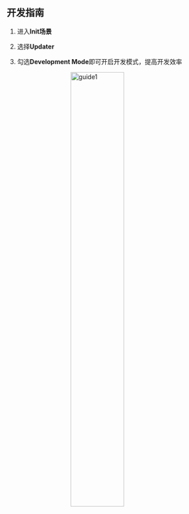 ## 开发指南

1. 进入**Init场景**

2. 选择**Updater**

3. 勾选**Development Mode**即可开启开发模式，提高开发效率

   <img src="https://s1.ax1x.com/2020/07/16/UBC5uD.png" alt="guide1" style="width:50%;margin-left:25%" />

